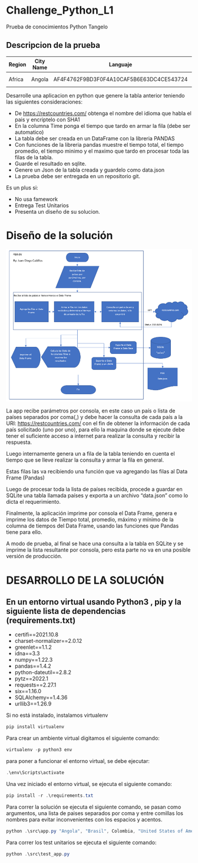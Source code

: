 # Challenge_Python_L1
Prueba de conocimientos Python Tangelo

## Descripcion de la prueba

| Region         | City Name       | Languaje                                   | Time    |
| ----- | ---- | ----- | ---- |
| Africa         | Angola          | AF4F4762F9BD3F0F4A10CAF5B6E63DC4CE543724   | 0.23 ms |


Desarrolle una aplicacion en python que genere la tabla anterior teniendo las siguientes consideraciones:

- De https://restcountries.com/ obtenga el nombre del idioma que habla el pais y encriptelo con SHA1
- En la columna Time ponga el tiempo que tardo en armar la fila (debe ser automatico)
- La tabla debe ser creada en un DataFrame con la libreria PANDAS
- Con funciones de la libreria pandas muestre el tiempo total, el tiempo promedio, el tiempo minimo y el maximo que tardo en procesar toda las filas de la tabla.
- Guarde el resultado en sqlite.
- Genere un Json de la tabla creada y guardelo como data.json
- La prueba debe ser entregada en un repositorio git.

Es un plus si:

- No usa famework
- Entrega Test Unitarios
- Presenta un diseño de su solucion.

# Diseño de la solución

![avatar](diagrama_de_flujo.png)

La app recibe parámetros por consola, en este caso un país o lista de países separados por coma(,) y debe hacer la consulta de cada país a la URI: https://restcountries.com/ con el fin de obtener la información de cada país solicitado (uno por uno), para ello la maquina donde se ejecute debe tener el suficiente acceso a internet para realizar la consulta y recibir la respuesta.

Luego internamente genera un a fila de la tabla teniendo en cuenta el tiempo que se lleve realizar la consulta y armar la fila en general.

Estas filas las va recibiendo una función que va agregando las filas al Data Frame (Pandas)

Luego de procesar toda la lista de países recibida, procede a guardar en SQLite una tabla llamada países y exporta a un archivo “data.json” como lo dicta el requerimiento.

Finalmente, la aplicación imprime por consola el Data Frame, genera e imprime los datos de Tiempo total, promedio,  máximo y mínimo de la columna de tiempos del Data Frame, usando las funciones que Pandas tiene para ello.

A modo de prueba, al final se hace una consulta a la tabla en SQLite y se imprime la lista resultante por consola, pero esta parte no va en una posible versión de producción. 

# DESARROLLO DE LA SOLUCIÓN
## En un entorno virtual usando Python3 , pip y la siguiente lista de dependencias (requirements.txt)
- certifi==2021.10.8
- charset-normalizer==2.0.12
- greenlet==1.1.2
- idna==3.3
- numpy==1.22.3
- pandas==1.4.2
- python-dateutil==2.8.2
- pytz==2022.1
- requests==2.27.1
- six==1.16.0
- SQLAlchemy==1.4.36
- urllib3==1.26.9



Si no está instalado, instalamos virtualenv

```powershell
pip install virtualenv
```

Para crear un ambiente virtual digitamos el siguiente comando:

```powershell
virtualenv -p python3 env
```

para poner a funcionar el entorno virtual, se debe ejecutar:

```powershell
.\env\Scripts\activate
```

Una vez iniciado el entorno virtual, se ejecuta el siguiente comando:

```powershell
pip install -r .\requirements.txt
```

Para correr la solución se ejecuta el siguiente comando, se pasan como argumentos, una lista de paises separados por coma y entre comillas los nombres para evitar inconvenientes con los espacios y acentos.

```powershell
python .\src\app.py "Angola", "Brasil", Colombia, "United States of America", "United K", "Venezuela", "España","Valledupar","Bogota"
```

Para correr los test unitarios se ejecuta el siguiente comando:

```powershell
python .\src\test_app.py
```


